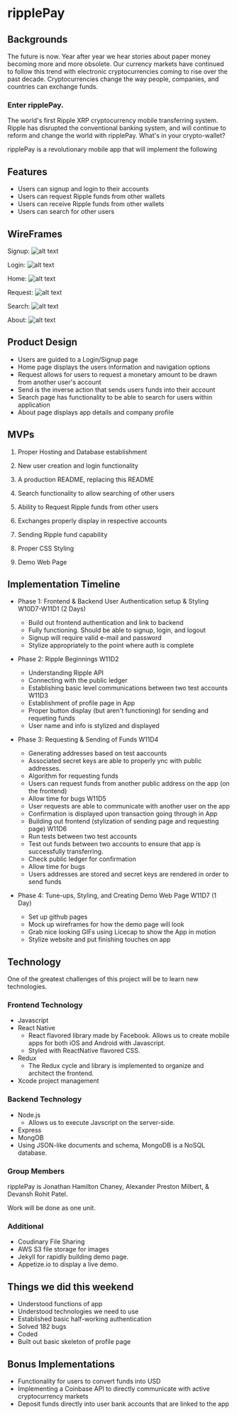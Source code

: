 # ripplePay

## Backgrounds

The future is now.  Year after year we hear stories about paper money becoming more and more obsolete.  Our currency markets have continued to follow this trend with electronic cryptocurrencies coming to rise over the past decade.  Cryptocurrencies change the way people, companies, and countries can exchange funds.

### Enter ripplePay.
The world's first Ripple XRP cryptocurrency mobile transferring system.  Ripple has disrupted the conventional banking system, and will continue to reform and change the world with ripplePay.  What's in your crypto-wallet?


ripplePay is a revolutionary mobile app that will implement the following
## Features
* Users can signup and login to their accounts
* Users can request Ripple funds from other wallets
* Users can receive Ripple funds from other wallets
* Users can search for other users

## WireFrames

Signup:
![alt text](https://user-images.githubusercontent.com/11024247/29013693-9b5bb4a6-7af9-11e7-9067-f14e55b4406c.png "Sign Up Page")

Login:
![alt text](https://user-images.githubusercontent.com/11024247/29013711-ab534ae0-7af9-11e7-9905-49f52c5671e9.png "Login Page")

Home:
![alt text](https://user-images.githubusercontent.com/11024247/29013765-1a1a7e44-7afa-11e7-8638-fa1f48640d00.png "Home Page")


Request:
![alt text](https://user-images.githubusercontent.com/11024247/29013770-24d8c782-7afa-11e7-92cf-cc2169ed5b5f.png "Request Page")

Search:
![alt text](https://user-images.githubusercontent.com/11024247/29013777-34f4b75c-7afa-11e7-8ee1-256050706240.png "Search Page")

About:
![alt text](https://user-images.githubusercontent.com/11024247/29013730-d0cbaca4-7af9-11e7-9979-5321e49a804f.png "About Page")


## Product Design
* Users are guided to a Login/Signup page
* Home page displays the users information and navigation options
* Request allows for users to request a monetary amount to be drawn from another user's account
* Send is the inverse action that sends users funds into their account
* Search page has functionality to be able to search for users within application
* About page displays app details and company profile

## MVPs

  1. Proper Hosting and Database establishment

  2. New user creation and login functionality

  3. A production README, replacing this README

  4. Search functionality to allow searching of other users

  5. Ability to Request Ripple funds from other users

  6. Exchanges properly display in respective accounts

  7. Sending Ripple fund capability

  8. Proper CSS Styling

  9. Demo Web Page


## Implementation Timeline

  * Phase 1: Frontend & Backend User Authentication setup & Styling 
  W10D7-W11D1 (2 Days)
    * Build out frontend authentication and link to backend
    * Fully functioning. Should be able to signup, login, and logout
    * Signup will require valid e-mail and password
    * Stylize appropriately to the point where auth is complete

  * Phase 2: Ripple Beginnings 
  W11D2
    * Understanding Ripple API
    * Connecting with the public ledger
    * Establishing basic level communications between two test accounts
  W11D3
    * Establishment of profile page in App
    * Proper button display (but aren't functioning) for sending and requeting funds
    * User name and info is stylized and displayed
    
  * Phase 3: Requesting & Sending of Funds
  W11D4
    * Generating addresses based on test aaccounts
    * Associated secret keys are able to properly ync with public addresses.
    * Algorithm for requesting funds
    * Users can request funds from another public address on the app (on the frontend)
    * Allow time for bugs
   W11D5 
    * User requests are able to communicate with another user on the app
    * Confirmation is displayed upon transaction going through in App
    * Building out frontend (stylization of sending page and requesting page)
   W11D6
    * Run tests between two test accounts
    * Test out funds between two accounts to ensure that app is successfully transferring.  
    * Check public ledger for confirmation
    * Allow time for bugs 
    * Users addresses are stored and secret keys are rendered in order to send funds


  * Phase 4: Tune-ups, Styling, and Creating Demo Web Page W11D7 (1 Day)
    * Set up github pages
    * Mock up wireframes for how the demo page will look
    * Grab nice looking GIFs using Licecap to show the App in motion
    * Stylize website and put finishing touches on app


## Technology
One of the greatest challenges of this project will be to learn new technologies.

### Frontend Technology
* Javascript
* React Native
  * React flavored library made by Facebook. Allows us to create mobile apps for both iOS and Android with Javascript.
  * Styled with ReactNative flavored CSS.
* Redux
  * The Redux cycle and library is implemented to organize and architect the frontend.
* Xcode project management


### Backend Technology
* Node.js
  * Allows us to execute Javscript on the server-side.
* Express
* MongOB
* Using JSON-like documents and schema, MongoDB is a NoSQL database.

### Group Members

ripplePay is Jonathan Hamilton Chaney, Alexander Preston Milbert, & Devansh Rohit Patel.

Work will be done as one unit.

### Additional
* Coudinary File Sharing
* AWS S3 file storage for images
* Jekyll for rapidly building demo page.
* Appetize.io to display a live demo.

## Things we did this weekend
* Understood functions of app
* Understood technologies we need to use
* Established basic half-working authentication
* Solved 182 bugs
* Coded
* Built out basic skeleton of profile page

## Bonus Implementations
* Functionality for users to convert funds into USD
* Implementing a Coinbase API to directly communicate with active cryptocurrency markets
* Deposit funds directly into user bank accounts that are linked to the app
